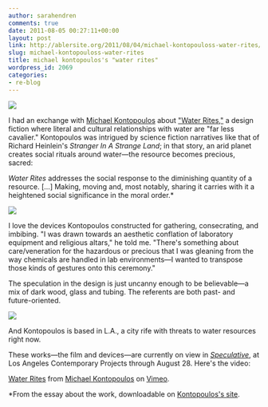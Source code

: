 ```yaml
---
author: sarahendren
comments: true
date: 2011-08-05 00:27:11+00:00
layout: post
link: http://ablersite.org/2011/08/04/michael-kontopouloss-water-rites/
slug: michael-kontopouloss-water-rites
title: michael kontopoulos's "water rites"
wordpress_id: 2069
categories:
- re-blog
---
```


[![](http://ablersite.files.wordpress.com/2011/08/kontopolous2.png)](http://ablersite.files.wordpress.com/2011/08/kontopolous2.png)

I had an exchange with [Michael Kontopoulos](http://www.mkontopoulos.com/) about ["Water Rites,"](http://www.mkontopoulos.com/?p=847) a design fiction where literal and cultural relationships with water are "far less cavalier." Kontopoulos was intrigued by science fiction narratives like that of Richard Heinlein's _Stranger In A Strange Land_; in that story, an arid planet creates social rituals around water—the resource becomes precious, sacred:


_Water Rites_ addresses the social response to the diminishing quantity of a resource. [...] Making, moving and, most notably, sharing it carries with it a heightened social significance in the moral order.*


[![](http://ablersite.files.wordpress.com/2011/08/kontopoulos-at-11-19-28-am.png)](http://ablersite.files.wordpress.com/2011/08/kontopoulos-at-11-19-28-am.png)

I love the devices Kontopoulos constructed for gathering, consecrating, and imbibing. "I was drawn towards an aesthetic conflation of laboratory equipment and religious altars," he told me. "There's something about care/veneration for the hazardous or precious that I was gleaning from the way chemicals are handled in lab environments—I wanted to transpose those kinds of gestures onto this ceremony."

The speculation in the design is just uncanny enough to be believable—a mix of dark wood, glass and tubing. The referents are both past- and future-oriented.

[![](http://ablersite.files.wordpress.com/2011/08/kontopoulos3.png)](http://ablersite.files.wordpress.com/2011/08/kontopoulos3.png)

And Kontopoulos is based in L.A., a city rife with threats to water resources right now.

These works—the film and devices—are currently on view in [_Speculative_](http://www.welcometolace.org/exhibitions/view/speculative/), at Los Angeles Contemporary Projects through August 28. Here's the video:

[Water Rites](http://vimeo.com/26969650) from [Michael Kontopoulos](http://vimeo.com/user685206) on [Vimeo](http://vimeo.com).

*From the essay about the work, downloadable on [Kontopoulos's site](http://www.mkontopoulos.com/?p=847).
